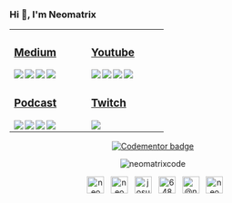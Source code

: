 ### Hi 👋, I'm Neomatrix

<table>
 <tr><td valign="top" width="33%">

### [<i class="fab fa-medium"></i> Medium](https://medium.com/@josueacevedo)

<!-- blog starts -->
<a href="https://josueacevedo.medium.com/mapas-con-javascript-85ffeab8a331?source=rss-a0e293e04c4b------2"><img align="left" src="https://github-readme-items.herokuapp.com/medium-item?date=2021-12-28&title=Mapas%20con%20JavaScript&subtitle=Con%20un%20proyecto%20practico." /></a>

<a href="https://josueacevedo.medium.com/webassembly-con-rust-y-reactjs-23a8c0e9752b?source=rss-a0e293e04c4b------2"><img align="left" src="https://github-readme-items.herokuapp.com/medium-item?date=2021-12-16&title=WebAssembly%20con%20Rust%20y%20ReactJs&subtitle=Primeros%20pasos." /></a>

<a href="https://josueacevedo.medium.com/nvidia-cuda-en-wsl2-docker-windows-a67741673b77?source=rss-a0e293e04c4b------2"><img align="left" src="https://github-readme-items.herokuapp.com/medium-item?date=2021-12-11&title=NVIDIA%20CUDA%20en%20WSL2%20+%20Docker%20Windows&subtitle=Sin%20morir%20en%20el%20intento …%20o casi." /></a>

<a href="https://josueacevedo.medium.com/developing-a-simple-app-with-merly-jl-74751ef96662?source=rss-a0e293e04c4b------2"><img align="left" src="https://github-readme-items.herokuapp.com/medium-item?date=2021-02-19&title=Developing%20a%20simple%20app%20with%20Merly.jl&subtitle=In%20less%20than%2010 minutes" /></a>
<!-- blog ends -->

</td><td valign="top" width="33%">

### [<i class="fab fa-youtube"></i> Youtube](https://www.youtube.com/c/NEOMATRIXc0de)

<!-- youtube starts -->
<a href="https://www.youtube.com/watch?v=YtoVyEWl1z4"><img align="left" src="https://github-readme-items.herokuapp.com/youtube-item?date=2022-01-13&title=Charlando%20sobre%20compiladores!!!%20parte%203" /></a>

<a href="https://www.youtube.com/watch?v=xQukeQ4SEC4"><img align="left" src="https://github-readme-items.herokuapp.com/youtube-item?date=2022-01-13&title=charlando%20sobre%20compiladores!!!" /></a>

<a href="https://www.youtube.com/watch?v=14mBJNaglrM"><img align="left" src="https://github-readme-items.herokuapp.com/youtube-item?date=2021-09-15&title=Ensamblador%20X86%20%20%20Parte%2040%20[FINAL]%20C%20y%20Ensamblador" /></a>

<a href="https://www.youtube.com/watch?v=8FGoo1KXkgE"><img align="left" src="https://github-readme-items.herokuapp.com/youtube-item?date=2022-01-13&title=Ensamblador%20X86%20%20%20Parte%2039%20Bootloader" /></a>
<!-- youtube ends -->

</td>
</tr>

<tr><td valign="top" width="34%">

### [<i class="fab fa-spotify"></i>  Podcast](https://anchor.fm/neomatrix)
<!-- podcast starts -->
<a href="https://anchor.fm/neomatrixcode/episodes/Ensamblador-X86---Parte-40-FINAL-C-y-Ensamblador-ee3g4d"><img align="left" src="https://github-readme-items.herokuapp.com/anchor-item?date=2020-7-6&title=Ensamblador%20X86%20-%20Parte%2040%20(FINAL)%20C%20y%20Ensamblador" /></a>

<a href="https://anchor.fm/neomatrixcode/episodes/Ensamblador-X86---Parte-39-Bootloader-ee3ft9"><img align="left" src="https://github-readme-items.herokuapp.com/anchor-item?date=2020-7-6&title=Ensamblador%20X86%20-%20Parte%2039%20Bootloader" /></a>

<a href="https://anchor.fm/neomatrixcode/episodes/Ensamblador-X86---Parte-38-Debug-ee3fiu"><img align="left" src="https://github-readme-items.herokuapp.com/anchor-item?date=2020-7-6&title=Ensamblador%20X86%20-%20Parte%2038%20Debug" /></a>

<a href="https://anchor.fm/neomatrixcode/episodes/Ensamblador-X86---Parte-37-Manipulacin-de-la-pantalla-ee3fea"><img align="left" src="https://github-readme-items.herokuapp.com/anchor-item?date=2020-7-6&title=Ensamblador%20X86%20-%20Parte%2037%20Manipulación%20de%20la%20pantalla" /></a>
<!-- podcast ends -->
</td><td valign="top" width="34%">

### [<i class="fab fa-twitch"></i>  Twitch](https://www.twitch.tv/neomatrixcode)
<!-- twitch starts -->
<a href="https://www.twitch.tv/neomatrixcode" >
<img align="left" src="https://github-readme-items.herokuapp.com/twitch-item?live=true&title=stream" />
</a>
<!-- https://zapier.com/engine/rss/8438972/neomatr1x -->
<!-- twitch ends -->
  </td>
</tr>

</table>

<p align="center">
<a href="https://www.codementor.io/@neomatrixcode?refer=badge"><img src="https://www.codementor.io/m-badges/neomatrixcode/find-me-on-cm-g.svg" alt="Codementor badge"></a>
</p>

<p align="center">
<img align="center" src="https://github-readme-stats.vercel.app/api?username=neomatrixcode&show_icons=true" alt="neomatrixcode" />
</p>

<p align="center">&nbsp;
<a href="https://codepen.io/neomatrixcode" target="blank"><img align="center" src="https://cdn.jsdelivr.net/npm/simple-icons@3.0.1/icons/codepen.svg" alt="neomatrixcode" height="30" width="30" /></a>
 &nbsp;
<a href="https://www.behance.net/neomatrixcode" target="blank"><img align="center" src="https://cdn.jsdelivr.net/npm/simple-icons@3.0.1/icons/behance.svg" alt="neomatrixcode" height="30" width="30" /></a>
 &nbsp;
<a href="https://linkedin.com/in/josue-acevedo" target="blank"><img align="center" src="https://cdn.jsdelivr.net/npm/simple-icons@3.0.1/icons/linkedin.svg" alt="josue-acevedo" height="30" width="30" /></a>
 &nbsp;
<a href="https://stackoverflow.com/users/6484530/neomatrixcode" target="blank"><img align="center" src="https://cdn.jsdelivr.net/npm/simple-icons@3.0.1/icons/stackoverflow.svg" alt="6484530/neomatrixcode" height="30" width="30" /></a>
 &nbsp;
 <a href="https://twitter.com/@neomatrixcode" target="blank"><img align="center" src="https://cdn.jsdelivr.net/npm/simple-icons@3.0.1/icons/twitter.svg" alt="@neomatrixcode" height="30" width="30" /></a>
 &nbsp;
<a href="https://instagram.com/neomatrixcode" target="blank"><img align="center" src="https://cdn.jsdelivr.net/npm/simple-icons@3.0.1/icons/instagram.svg" alt="neomatrixcode" height="30" width="30" /></a>
</p>

 <!--< a href="https://simonwillison.net/2020/Jul/10/self-updating-profile-readme/">How this works</a>-->


<!--
**codeneomatrix/codeneomatrix** is a ✨ _special_ ✨ repository because its `README.md` (this file) appears on your GitHub profile.

Here are some ideas to get you started:

- 🔭 I’m currently working on ...
- 🌱 I’m currently learning ...
- 👯 I’m looking to collaborate on ...
- 🤔 I’m looking for help with ...
- 💬 Ask me about ...
- 📫 How to reach me: ...
- 😄 Pronouns: ...
- ⚡ Fun fact: ...
-->
